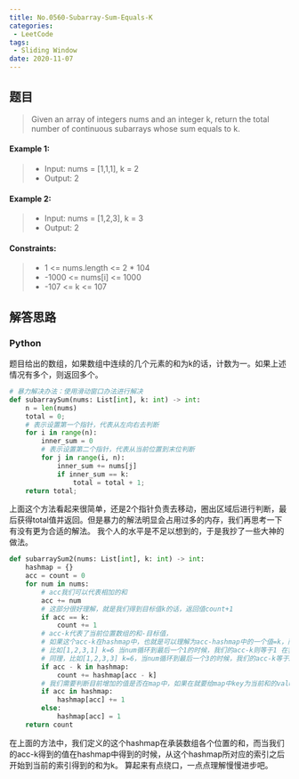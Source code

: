 ```yaml
---
title: No.0560-Subarray-Sum-Equals-K
categories: 
 - LeetCode
tags:
 - Sliding Window
date: 2020-11-07
---
```


## 题目
>Given an array of integers nums and an integer k, return the total number of continuous subarrays whose sum equals to k.

#### Example 1:
>* Input: nums = [1,1,1], k = 2
>* Output: 2

#### Example 2:
>* Input: nums = [1,2,3], k = 3
>* Output: 2

#### Constraints:
> * 1 <= nums.length <= 2 * 104
> * -1000 <= nums[i] <= 1000
> * -107 <= k <= 107



## 解答思路
### Python
题目给出的数组，如果数组中连续的几个元素的和为k的话，计数为一。如果上述情况有多个，则返回多个。
```python
# 暴力解决办法：使用滑动窗口办法进行解决
def subarraySum(nums: List[int], k: int) -> int:
    n = len(nums)
    total = 0;
    # 表示设置第一个指针，代表从左向右去判断
    for i in range(n):
        inner_sum = 0
        # 表示设置第二个指针，代表从当前位置到末位判断
        for j in range(i, n):
            inner_sum += nums[j]
            if inner_sum == k:
                total = total + 1;
    return total;
```
上面这个方法看起来很简单，还是2个指针负责去移动，圈出区域后进行判断，最后获得total值并返回。但是暴力的解法明显会占用过多的内存，我们再思考一下有没有更为合适的解法。
我个人的水平是不足以想到的，于是我抄了一些大神的做法。
```python
def subarraySum2(nums: List[int], k: int) -> int:
    hashmap = {}
    acc = count = 0
    for num in nums:
        # acc我们可以代表相加的和
        acc += num
        # 这部分很好理解，就是我们得到目标值k的话，返回值count+1
        if acc == k:
            count += 1
        # acc-k代表了当前位置数组的和-目标值，
        # 如果这个acc-k在hashmap中，也就是可以理解为acc-hashmap中的一个值=k，而我们知道hashmap的值就是之前num到当前位置的和
        # 比如[1,2,3,1] k=6 当num循环到最后一个1的时候，我们的acc-k则等于1 在我们的hashmap中也整好有一个1，这就是说明，从hashmap等于1的那个num之后，到当前的num和为k
        # 同理，比如[1,2,3,3] k=6，当num循环到最后一个3的时候，我们的acc-k等于3，二在我们的hashmap中也有一个3，这说明，从hashmap等于3的那个num之后，到当前的num和为k
        if acc - k in hashmap:
            count += hashmap[acc - k]
        # 我们需要判断目前增加的值是否在map中，如果在就要给map中key为当前和的value +1
        if acc in hashmap:
            hashmap[acc] += 1
        else:
            hashmap[acc] = 1
    return count
```
在上面的方法中，我们定义的这个hashmap在承装数组各个位置的和，而当我们的acc-k得到的值在hashmap中得到的时候，从这个hashmap所对应的索引之后开始到当前的索引得到的和为k。
算起来有点绕口，一点点理解慢慢进步吧。


